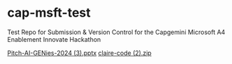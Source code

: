 # cap-msft-test
Test Repo for Submission & Version Control for the Capgemini Microsoft A4 Enablement Innovate Hackathon

[Pitch-AI-GENies-2024 (3).pptx](https://github.com/github-cloudlabsuser-102/cap-msft-test/files/14998959/Pitch-AI-GENies-2024.3.pptx)
[claire-code (2).zip](https://github.com/github-cloudlabsuser-102/cap-msft-test/files/14998961/claire-code.2.zip)
